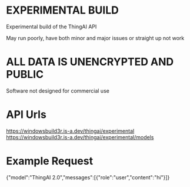# EXPERIMENTAL BUILD
Experimental build of the ThingAI API

May run poorly, have both minor and major issues or straight up not work

# ALL DATA IS UNENCRYPTED AND PUBLIC
Software not designed for commercial use

# API Urls
https://windowsbuild3r.is-a.dev/thingai/experimental
https://windowsbuild3r.is-a.dev/thingai/experimental/models

# Example Request
{"model":"ThingAI 2.0","messages":[\{"role":"user","content":"hi"}]}